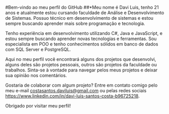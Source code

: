 #Bem-vindo ao meu perfil do GitHub
##*Meu nome é Davi Luis, tenho 21 anos e atualmente estou cursando faculdade de Análise e Desenvolvimento de Sistemas. Possuo técnico em desenvolvimento de sistemas e estou sempre buscando aprender mais sobre programação e tecnologia.

Tenho experiência em desenvolvimento utilizando C#, Java e JavaScript, e estou sempre buscando aprender novas tecnologias e ferramentas. Sou especialista em POO e tenho conhecimentos sólidos em banco de dados com SQL Server e PostgreSQL.

Aqui no meu perfil você encontrará alguns dos projetos que desenvolvi, alguns deles são projetos pessoais, outros são projetos da faculdade ou trabalhos. Sinta-se à vontade para navegar pelos meus projetos e deixar sua opinião nos comentários.

Gostaria de colaborar com algum projeto? Entre em contato comigo pelo meu e-mail costasantos.daviluis@gmail.com ou pelas redes sociais https://www.linkedin.com/in/davi-luis-santos-costa-b96725218.

Obrigado por visitar meu perfil!
